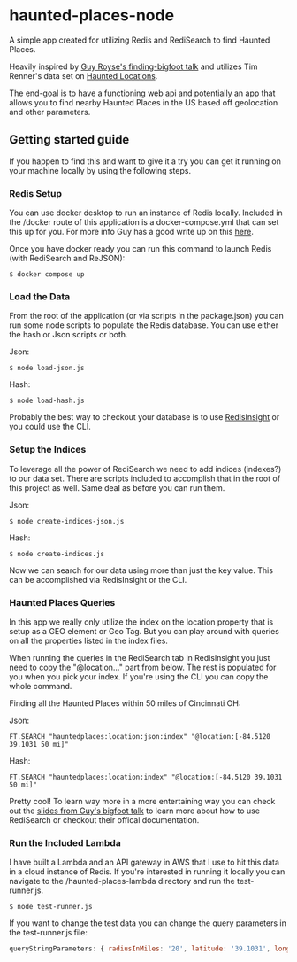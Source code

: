# haunted-places-node
  A simple app created for utilizing Redis and RediSearch to find Haunted Places.
  
  Heavily inspired by [Guy Royse's finding-bigfoot talk](https://github.com/guyroyse/finding) and utilizes Tim Renner's data set on [Haunted Locations](https://data.world/timothyrenner/haunted-places).

  The end-goal is to have a functioning web api and potentially an app that allows you to find nearby Haunted Places in the US based off geolocation and other parameters.

## Getting started guide
If you happen to find this and want to give it a try you can get it running on your machine locally by using the following steps.

### Redis Setup

You can use docker desktop to run an instance of Redis locally. Included in the /docker route of this application is a docker-compose.yml that can set this up for you. For more info Guy has a good write up on this [here](https://github.com/guyroyse/finding-bigfoot/blob/main/code/docker/README.md).

Once you have docker ready you can run this command to launch Redis (with RediSearch and ReJSON):
```
$ docker compose up
```
### Load the Data

From the root of the application (or via scripts in the package.json) you can run some node scripts to populate the Redis database. You can use either the hash or Json scripts or both.

Json:
```
$ node load-json.js
```
Hash:
```
$ node load-hash.js
```
Probably the best way to checkout your database is to use [RedisInsight](https://redis.com/redis-enterprise/redis-insight/) or you could use the CLI. 

### Setup the Indices
To leverage all the power of RediSearch we need to add indices (indexes?) to our data set. There are scripts included to accomplish that in the root of this project as well. Same deal as before you can run them.

Json:
```
$ node create-indices-json.js
```
Hash:
```
$ node create-indices.js
```
Now we can search for our data using more than just the key value. This can be accomplished via RedisInsight or the CLI.

### Haunted Places Queries
In this app we really only utilize the index on the location property that is setup as a GEO element or Geo Tag. But you can play around with queries on all the properties listed in the index files.

When running the queries in the RediSearch tab in RedisInsight you just need to copy the "@location..." part from below. The rest is populated for you when you pick your index. If you're using the CLI you can copy the whole command.

Finding all the Haunted Places within 50 miles of Cincinnati OH:

Json:
```
FT.SEARCH "hauntedplaces:location:json:index" "@location:[-84.5120 39.1031 50 mi]"
```
Hash:
```
FT.SEARCH "hauntedplaces:location:index" "@location:[-84.5120 39.1031 50 mi]"
```
Pretty cool! To learn way more in a more entertaining way you can check out the [slides from Guy's bigfoot talk](https://github.com/guyroyse/finding-bigfoot/blob/main/slides/Finding%20Bigfoot%20with%20Redis%20%2B%20RediSearch.pdf) to learn more about how to use RediSearch or checkout their offical documentation.

### Run the Included Lambda
I have built a Lambda and an API gateway in AWS that I use to hit this data in a cloud instance of Redis. If you're interested in running it locally you can navigate to the /haunted-places-lambda directory and run the test-runner.js.

```
$ node test-runner.js
```
If you want to change the test data you can change the query parameters in the test-runner.js file:

``` JavaScript
queryStringParameters: { radiusInMiles: '20', latitude: '39.1031', longitude: '-84.5120' }
 ```

